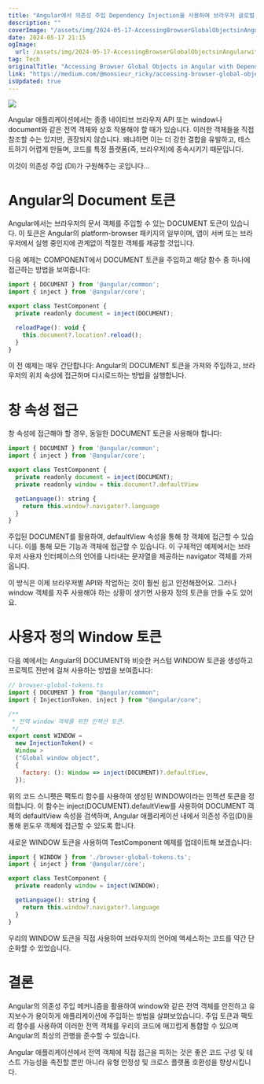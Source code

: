 ```yaml
---
title: "Angular에서 의존성 주입 Dependency Injection을 사용하여 브라우저 글로벌 객체에 접근하기"
description: ""
coverImage: "/assets/img/2024-05-17-AccessingBrowserGlobalObjectsinAngularwithDependencyInjection_0.png"
date: 2024-05-17 21:15
ogImage:
  url: /assets/img/2024-05-17-AccessingBrowserGlobalObjectsinAngularwithDependencyInjection_0.png
tag: Tech
originalTitle: "Accessing Browser Global Objects in Angular with Dependency Injection"
link: "https://medium.com/@monsieur_ricky/accessing-browser-global-objects-in-angular-with-dependency-injection-3ebc9d764e84"
isUpdated: true
---
```


<img src="/assets/img/2024-05-17-AccessingBrowserGlobalObjectsinAngularwithDependencyInjection_0.png" />

Angular 애플리케이션에서는 종종 네이티브 브라우저 API 또는 window나 document와 같은 전역 객체와 상호 작용해야 할 때가 있습니다. 이러한 객체들을 직접 참조할 수는 있지만, 권장되지 않습니다. 왜냐하면 이는 더 강한 결합을 유발하고, 테스트하기 어렵게 만들며, 코드를 특정 플랫폼(즉, 브라우저)에 종속시키기 때문입니다.

이것이 의존성 주입 (DI)가 구원해주는 곳입니다...

# Angular의 Document 토큰

<!-- seedividend - 사각형 -->

<ins class="adsbygoogle"
     style="display:block"
     data-ad-client="ca-pub-4877378276818686"
     data-ad-slot="1898504329"
     data-ad-format="auto"
     data-full-width-responsive="true"></ins>

<script>
     (adsbygoogle = window.adsbygoogle || []).push({});
</script>

Angular에서는 브라우저의 문서 객체를 주입할 수 있는 DOCUMENT 토큰이 있습니다. 이 토큰은 Angular의 platform-browser 패키지의 일부이며, 앱이 서버 또는 브라우저에서 실행 중인지에 관계없이 적절한 객체를 제공할 것입니다.

다음 예제는 COMPONENT에서 DOCUMENT 토큰을 주입하고 해당 함수 중 하나에 접근하는 방법을 보여줍니다:

```js
import { DOCUMENT } from '@angular/common';
import { inject } from '@angular/core';

export class TestComponent {
  private readonly document = inject(DOCUMENT);

  reloadPage(): void {
    this.document?.location?.reload();
  }
}
```

이 전 예제는 매우 간단합니다: Angular의 DOCUMENT 토큰을 가져와 주입하고, 브라우저의 위치 속성에 접근하며 다시로드하는 방법을 실행합니다.

<!-- seedividend - 사각형 -->

<ins class="adsbygoogle"
     style="display:block"
     data-ad-client="ca-pub-4877378276818686"
     data-ad-slot="1898504329"
     data-ad-format="auto"
     data-full-width-responsive="true"></ins>

<script>
     (adsbygoogle = window.adsbygoogle || []).push({});
</script>

# 창 속성 접근

창 속성에 접근해야 할 경우, 동일한 DOCUMENT 토큰을 사용해야 합니다:

```js
import { DOCUMENT } from '@angular/common';
import { inject } from '@angular/core';

export class TestComponent {
  private readonly document = inject(DOCUMENT);
  private readonly window = this.document?.defaultView

  getLanguage(): string {
    return this.window?.navigator?.language
  }
}
```

주입된 DOCUMENT를 활용하여, defaultView 속성을 통해 창 객체에 접근할 수 있습니다. 이를 통해 모든 기능과 객체에 접근할 수 있습니다. 이 구체적인 예제에서는 브라우저 사용자 인터페이스의 언어를 나타내는 문자열을 제공하는 navigator 객체를 가져옵니다.

<!-- seedividend - 사각형 -->

<ins class="adsbygoogle"
     style="display:block"
     data-ad-client="ca-pub-4877378276818686"
     data-ad-slot="1898504329"
     data-ad-format="auto"
     data-full-width-responsive="true"></ins>

<script>
     (adsbygoogle = window.adsbygoogle || []).push({});
</script>

이 방식은 이제 브라우저별 API와 작업하는 것이 훨씬 쉽고 안전해졌어요. 그러나 window 객체를 자주 사용해야 하는 상황이 생기면 사용자 정의 토큰을 만들 수도 있어요.

# 사용자 정의 Window 토큰

다음 예에서는 Angular의 DOCUMENT와 비슷한 커스텀 WINDOW 토큰을 생성하고 프로젝트 전반에 걸쳐 사용하는 방법을 보여줍니다:

```js
// browser-global-tokens.ts
import { DOCUMENT } from "@angular/common";
import { InjectionToken, inject } from "@angular/core";

/**
 * 전역 window 객체를 위한 인젝션 토큰.
 */
export const WINDOW =
  new InjectionToken() <
  Window >
  ("Global window object",
  {
    factory: (): Window => inject(DOCUMENT)?.defaultView,
  });
```

<!-- seedividend - 사각형 -->

<ins class="adsbygoogle"
     style="display:block"
     data-ad-client="ca-pub-4877378276818686"
     data-ad-slot="1898504329"
     data-ad-format="auto"
     data-full-width-responsive="true"></ins>

<script>
     (adsbygoogle = window.adsbygoogle || []).push({});
</script>

위의 코드 스니펫은 팩토리 함수를 사용하여 생성된 WINDOW이라는 인젝션 토큰을 정의합니다. 이 함수는 inject(DOCUMENT).defaultView를 사용하여 DOCUMENT 객체의 defaultView 속성을 검색하며, Angular 애플리케이션 내에서 의존성 주입(DI)을 통해 윈도우 객체에 접근할 수 있도록 합니다.

새로운 WINDOW 토큰을 사용하여 TestComponent 예제를 업데이트해 보겠습니다:

```js
import { WINDOW } from './browser-global-tokens.ts';
import { inject } from '@angular/core';

export class TestComponent {
  private readonly window = inject(WINDOW);

  getLanguage(): string {
    return this.window?.navigator?.language
  }
}
```

우리의 WINDOW 토큰을 직접 사용하여 브라우저의 언어에 액세스하는 코드를 약간 단순화할 수 있었습니다.

<!-- seedividend - 사각형 -->

<ins class="adsbygoogle"
     style="display:block"
     data-ad-client="ca-pub-4877378276818686"
     data-ad-slot="1898504329"
     data-ad-format="auto"
     data-full-width-responsive="true"></ins>

<script>
     (adsbygoogle = window.adsbygoogle || []).push({});
</script>

# 결론

Angular의 의존성 주입 메커니즘을 활용하여 window와 같은 전역 객체를 안전하고 유지보수가 용이하게 애플리케이션에 주입하는 방법을 살펴보았습니다. 주입 토큰과 팩토리 함수를 사용하여 이러한 전역 객체를 우리의 코드에 매끄럽게 통합할 수 있으며 Angular의 최상의 관행을 준수할 수 있습니다.

Angular 애플리케이션에서 전역 객체에 직접 접근을 피하는 것은 좋은 코드 구성 및 테스트 가능성을 촉진할 뿐만 아니라 유형 안정성 및 크로스 플랫폼 호환성을 향상시킵니다.

